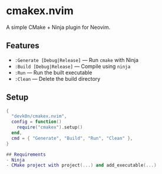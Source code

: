 # cmakex.nvim

A simple CMake + Ninja plugin for Neovim.

## Features

- `:Generate [Debug|Release]` — Run `cmake` with Ninja
- `:Build [Debug|Release]` — Compile using `ninja`
- `:Run` — Run the built executable
- `:Clean` — Delete the build directory

## Setup

```lua
{
  "devk0n/cmakex.nvim",
  config = function()
    require("cmakex").setup()
  end,
  cmd = { "Generate", "Build", "Run", "Clean" },
}

## Requirements
- Ninja
- CMake project with project(...) and add_executable(...)
